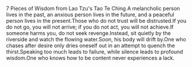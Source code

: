 7 Pieces of Wisdom from Lao Tzu's Tao Te Ching A melancholic person lives in the past, an anxious person lives in the future, and a peaceful person lives in the present.Those who do not trust will be distrusted.If you do not go, you will not arrive; if you do not act, you will not achieve.If someone harms you, do not seek revenge.Instead, sit quietly by the riverside and watch the flowing water.Soon,  his body will drift by.One who chases after desire only dries oneself out in an attempt to quench the thirst.Speaking too much leads to failure, while silence leads to profound wisdom.One who knows how to be content never experiences a lack.